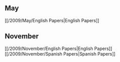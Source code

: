 
## May
[[/2009/May/English Papers|English Papers]]

## November
[[/2009/November/English Papers|English Papers]]
[[/2009/November/Spanish Papers|Spanish Papers]]

